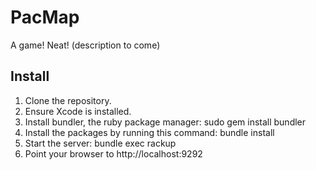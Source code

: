 PacMap
==================

A game! Neat! (description to come)


Install
---

1) Clone the repository.
2) Ensure Xcode is installed.
3) Install bundler, the ruby package manager: sudo gem install bundler
4) Install the packages by running this command: bundle install
5) Start the server: bundle exec rackup
6) Point your browser to http://localhost:9292